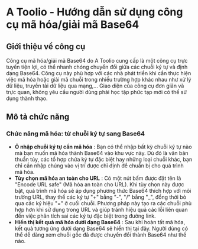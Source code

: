 # A Toolio - Hướng dẫn sử dụng công cụ mã hóa/giải mã Base64

## Giới thiệu về công cụ

Công cụ mã hóa/giải mã Base64 do A Toolio cung cấp là một công cụ trực tuyến tiện lợi, có thể nhanh chóng chuyển đổi giữa các chuỗi ký tự và định dạng Base64. Công cụ này phù hợp với các nhà phát triển khi cần thực hiện việc mã hóa hoặc giải mã chuỗi trong nhiều trường hợp khác nhau như xử lý dữ liệu, truyền tải dữ liệu qua mạng,... Giao diện của công cụ đơn giản và trực quan, không yêu cầu người dùng phải học tập phức tạp mới có thể sử dụng thành thạo.

## Mô tả chức năng

### Chức năng mã hóa: từ chuỗi ký tự sang Base64

* **Ô nhập chuỗi ký tự cần mã hóa** : Bạn có thể nhập bất kỳ chuỗi ký tự nào mà bạn muốn mã hóa thành Base64 vào khu vực này. Dù đó là văn bản thuần túy, các tổ hợp chứa ký tự đặc biệt hay những loại chuỗi khác, bạn chỉ cần nhập chúng vào vị trí được chỉ định để chuẩn bị cho quá trình mã hóa.
* **Tùy chọn mã hóa an toàn cho URL** : Có một nút bấm được đặt tên là "Encode URL safe" (Mã hóa an toàn cho URL). Khi tùy chọn này được bật, quá trình mã hóa sẽ áp dụng phương thức Base64 thích hợp với môi trường URL, thay thế các ký tự "+" bằng "-", "/" bằng "_", đồng thời bỏ qua các ký hiệu "=" ở cuối chuỗi. Phương pháp này tạo ra các chuỗi phù hợp hơn khi sử dụng trong URL và giúp tránh hiệu quả các lỗi liên quan đến việc phân tích sai các ký tự đặc biệt trong đường link.
* **Hiển thị kết quả mã hóa dưới dạng Base64** : Sau khi hoàn tất mã hóa, kết quả tương ứng dưới dạng Base64 sẽ hiển thị tại đây. Người dùng có thể dễ dàng xem chuỗi gốc đã được chuyển đổi thành Base64 như thế nào.